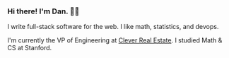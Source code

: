 ### Hi there! I'm Dan. 👋🏽

I write full-stack software for the web. I like math, statistics, and devops.

I'm currently the VP of Engineering at [Clever Real Estate](https://listwithclever.com/). I studied Math & CS at Stanford.


<!--
**danisaza/danisaza** is a ✨ _special_ ✨ repository because its `README.md` (this file) appears on your GitHub profile.

Here are some ideas to get you started:

- 🔭 I’m currently working on ...
- 🌱 I’m currently learning ...
- 👯 I’m looking to collaborate on ...
- 🤔 I’m looking for help with ...
- 💬 Ask me about ...
- 📫 How to reach me: ...
- 😄 Pronouns: ...
- ⚡ Fun fact: ...
-->
